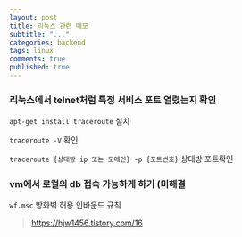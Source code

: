 ```yaml
---
layout: post
title: 리눅스 관련 메모
subtitle: "..."
categories: backend
tags: linux
comments: true
published: true
---
```


### 리눅스에서 telnet처럼 특정 서비스 포트 열렸는지 확인

`apt-get install traceroute` 설치

`traceroute -V` 확인

`traceroute {상대방 ip 또는 도메인} -p {포트번호}` 상대방 포트확인

### vm에서 로컬의 db 접속 가능하게 하기 (미해결

`wf.msc` 방화벽 허용 인바운드 규칙

> https://hjw1456.tistory.com/16
